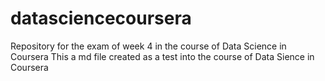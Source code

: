 # datasciencecoursera
Repository for the exam of week 4 in the course of Data Science in Coursera
This a md file created as a test into the course of Data Sience in Coursera
